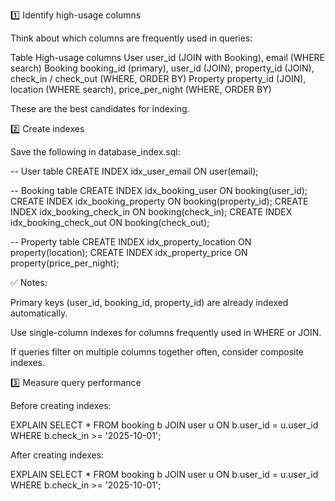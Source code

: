 1️⃣ Identify high-usage columns

Think about which columns are frequently used in queries:

Table	High-usage columns
User	user_id (JOIN with Booking), email (WHERE search)
Booking	booking_id (primary), user_id (JOIN), property_id (JOIN), check_in / check_out (WHERE, ORDER BY)
Property	property_id (JOIN), location (WHERE search), price_per_night (WHERE, ORDER BY)

These are the best candidates for indexing.

2️⃣ Create indexes

Save the following in database_index.sql:

-- User table
CREATE INDEX idx_user_email ON user(email);

-- Booking table
CREATE INDEX idx_booking_user ON booking(user_id);
CREATE INDEX idx_booking_property ON booking(property_id);
CREATE INDEX idx_booking_check_in ON booking(check_in);
CREATE INDEX idx_booking_check_out ON booking(check_out);

-- Property table
CREATE INDEX idx_property_location ON property(location);
CREATE INDEX idx_property_price ON property(price_per_night);


✅ Notes:

Primary keys (user_id, booking_id, property_id) are already indexed automatically.

Use single-column indexes for columns frequently used in WHERE or JOIN.

If queries filter on multiple columns together often, consider composite indexes.

3️⃣ Measure query performance

Before creating indexes:

EXPLAIN SELECT * 
FROM booking b 
JOIN user u ON b.user_id = u.user_id 
WHERE b.check_in >= '2025-10-01';


After creating indexes:

EXPLAIN SELECT * 
FROM booking b 
JOIN user u ON b.user_id = u.user_id 
WHERE b.check_in >= '2025-10-01';
